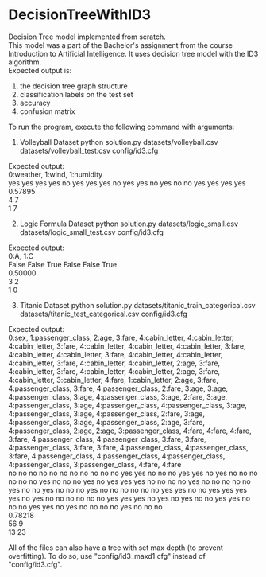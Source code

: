 # DecisionTreeWithID3
Decision Tree model implemented from scratch.
<br/>
This model was a part of the Bachelor's assignment from the course Introduction to Artificial Intelligence.
It uses decision tree model with the ID3 algorithm.
<br/>
Expected output is: 
1) the decision tree graph structure
2) classification labels on the test set
3) accuracy
4) confusion matrix

To run the program, execute the following command with arguments:

1) Volleyball Dataset
python solution.py datasets/volleyball.csv datasets/volleyball_test.csv config/id3.cfg

Expected output: <br/>
0:weather, 1:wind, 1:humidity <br/>
yes yes yes yes no yes yes yes no yes yes no yes no no yes yes yes yes <br/>
0.57895 <br/>
4 7 <br/>
1 7 <br/>

2) Logic Formula Dataset
python solution.py datasets/logic_small.csv datasets/logic_small_test.csv config/id3.cfg

Expected output: <br/>
0:A, 1:C <br/>
False False True False False True <br/>
0.50000 <br/>
3 2 <br/>
1 0 <br/>

3) Titanic Dataset
python solution.py datasets/titanic_train_categorical.csv datasets/titanic_test_categorical.csv config/id3.cfg

Expected output: <br/>
0:sex, 1:passenger_class, 2:age, 3:fare, 4:cabin_letter, 4:cabin_letter,
4:cabin_letter, 3:fare, 4:cabin_letter, 4:cabin_letter,
4:cabin_letter, 3:fare, 4:cabin_letter, 4:cabin_letter, 3:fare,
4:cabin_letter, 4:cabin_letter, 4:cabin_letter, 3:fare,
4:cabin_letter, 4:cabin_letter, 2:age, 3:fare, 4:cabin_letter,
3:fare, 4:cabin_letter, 4:cabin_letter, 2:age, 3:fare,
4:cabin_letter, 3:cabin_letter, 4:fare, 1:cabin_letter, 2:age,
3:fare, 4:passenger_class, 3:fare, 4:passenger_class, 2:fare, 3:age,
3:age, 4:passenger_class, 3:age, 4:passenger_class, 3:age, 2:fare,
3:age, 4:passenger_class, 3:age, 4:passenger_class,
4:passenger_class, 3:age, 4:passenger_class, 3:age,
4:passenger_class, 2:fare, 3:age, 4:passenger_class, 3:age,
4:passenger_class, 2:age, 3:fare, 4:passenger_class, 2:age, 2:age,
3:passenger_class, 4:fare, 4:fare, 4:fare, 3:fare, 4:passenger_class,
4:passenger_class, 3:fare, 3:fare, 4:passenger_class, 3:fare, 3:fare,
4:passenger_class, 4:passenger_class, 3:fare, 4:passenger_class,
4:passenger_class, 4:passenger_class, 4:passenger_class,
3:passenger_class, 4:fare, 4:fare <br/>
no no no no no no no no no no no yes yes no no no yes yes no yes no no no
no no no yes no no no yes no yes yes yes no no no no yes no no no no
no yes no no yes no no no yes no no no no no no yes yes no no yes yes
yes yes no yes no no no no no no yes yes yes no yes no yes no no yes
yes no no no yes yes no yes no no no no yes no no no <br/>
0.78218 <br/>
56 9 <br/>
13 23 <br/>


All of the files can also have a tree with set max depth (to prevent overfitting).
To do so, use "config/id3_maxd1.cfg" instead of "config/id3.cfg".


